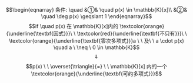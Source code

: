 $$\begin{eqnarray}
条件: \quad
&①& \quad p(x) \in \mathbb{K}[x]\\
&②& \quad \deg p(x)  \geqslant 1
\end{eqnarray}$$
$$if \quad p(x) 在 \mathbb{K}[x]内的 \textcolor{orange}{\underline{\textbf{因式}}}\ \ \textcolor{red}{\underline{\textbf{不只有}}}\ \ \textcolor{orange}{\underline{\textbf{零次多项式}}}a \ \ 及\ \ a \cdot p(x) \quad a  \ \neq \ 0 \in \mathbb{K}$$
$$\quad \Downarrow \quad $$
$$p(x)  \ \  \overset{\triangle}{=} \ \ \mathbb{K}[x] 内的一个 \textcolor{orange}{\underline{\textbf{可约多项式}}}$$